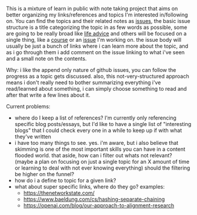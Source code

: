 This is a mixture of learn in public with note taking project that aims on better organizing my links/references and topics I'm interested in/following on.
You can find the topics and their related notes as [issues](https://github.com/abdulhdr1/study/issues), the basic issue structure is a title categorizing the topic in as few words as possible, some are going to be really broad like [life advice](https://github.com/abdulhdr1/study/issues/8) and others will be focused on a single thing, like a [course](https://github.com/abdulhdr1/study/issues/7) or an [issue](https://github.com/abdulhdr1/study/issues/3) I'm working on. the issue body will usually be just a bunch of links where i can learn more about the topic, and as i go through them i add comment on the issue linking to what i've seen and a small note on the contents. 

Why:
i like the append only nature of github issues, you can follow the progress as a topic gets discussed. also, this not-very-structured approach means i don't really need to bother summarizing everything i've read/learned about something, i can simply choose something to read and after that write a few lines about it.  

Current problems:
- where do I keep a list of references? 
    I'm currently only referencing specific blog posts/essays, but I'd like to have a single list of "interesting blogs" that I could check every one in a while to keep up if with what they've written
- i have too many things to see.
    yes. i'm aware, but i also believe that skimming is one of the most important skills you can have in a content flooded world. that aside, how can i filter out whats not relevant? (maybe a plan on focusing on just a single topic for an X amount of time or learning to deal with not ever knowing everything)
    should the filtering be higher on the funnel?
- how do i a define to topic for a given link?
- what about super specific links, where do they go? examples:
    - https://thenetworkstate.com/
    - https://www.baeldung.com/cs/hashing-separate-chaining
    - https://openai.com/blog/our-approach-to-alignment-research